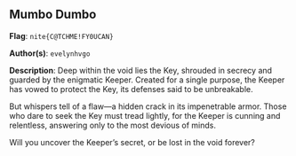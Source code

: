 ## Mumbo Dumbo

**Flag**: `nite{C@TCHME!FY0UCAN}`

**Author(s)**: `evelynhvgo`

**Description**: Deep within the void lies the Key, shrouded in secrecy and guarded by the enigmatic Keeper. Created for a single purpose, the Keeper has vowed to protect the Key, its defenses said to be unbreakable.

But whispers tell of a flaw—a hidden crack in its impenetrable armor. Those who dare to seek the Key must tread lightly, for the Keeper is cunning and relentless, answering only to the most devious of minds.

Will you uncover the Keeper’s secret, or be lost in the void forever?
